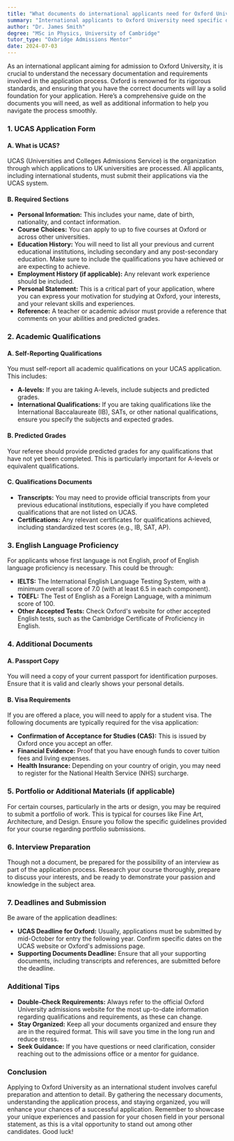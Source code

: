 ```yaml
---
title: "What documents do international applicants need for Oxford University?"
summary: "International applicants to Oxford University need specific documents, including the UCAS application form, to ensure a successful application process."
author: "Dr. James Smith"
degree: "MSc in Physics, University of Cambridge"
tutor_type: "Oxbridge Admissions Mentor"
date: 2024-07-03
---
```


As an international applicant aiming for admission to Oxford University, it is crucial to understand the necessary documentation and requirements involved in the application process. Oxford is renowned for its rigorous standards, and ensuring that you have the correct documents will lay a solid foundation for your application. Here’s a comprehensive guide on the documents you will need, as well as additional information to help you navigate the process smoothly.

### 1. UCAS Application Form

#### A. What is UCAS?
UCAS (Universities and Colleges Admissions Service) is the organization through which applications to UK universities are processed. All applicants, including international students, must submit their applications via the UCAS system.

#### B. Required Sections
- **Personal Information:** This includes your name, date of birth, nationality, and contact information.
- **Course Choices:** You can apply to up to five courses at Oxford or across other universities.
- **Education History:** You will need to list all your previous and current educational institutions, including secondary and any post-secondary education. Make sure to include the qualifications you have achieved or are expecting to achieve.
- **Employment History (if applicable):** Any relevant work experience should be included.
- **Personal Statement:** This is a critical part of your application, where you can express your motivation for studying at Oxford, your interests, and your relevant skills and experiences.
- **Reference:** A teacher or academic advisor must provide a reference that comments on your abilities and predicted grades.

### 2. Academic Qualifications

#### A. Self-Reporting Qualifications
You must self-report all academic qualifications on your UCAS application. This includes:
- **A-levels:** If you are taking A-levels, include subjects and predicted grades.
- **International Qualifications:** If you are taking qualifications like the International Baccalaureate (IB), SATs, or other national qualifications, ensure you specify the subjects and expected grades. 

#### B. Predicted Grades
Your referee should provide predicted grades for any qualifications that have not yet been completed. This is particularly important for A-levels or equivalent qualifications.

#### C. Qualifications Documents
- **Transcripts:** You may need to provide official transcripts from your previous educational institutions, especially if you have completed qualifications that are not listed on UCAS.
- **Certifications:** Any relevant certificates for qualifications achieved, including standardized test scores (e.g., IB, SAT, AP).

### 3. English Language Proficiency

For applicants whose first language is not English, proof of English language proficiency is necessary. This could be through:
- **IELTS:** The International English Language Testing System, with a minimum overall score of 7.0 (with at least 6.5 in each component).
- **TOEFL:** The Test of English as a Foreign Language, with a minimum score of 100.
- **Other Accepted Tests:** Check Oxford's website for other accepted English tests, such as the Cambridge Certificate of Proficiency in English.

### 4. Additional Documents

#### A. Passport Copy
You will need a copy of your current passport for identification purposes. Ensure that it is valid and clearly shows your personal details.

#### B. Visa Requirements
If you are offered a place, you will need to apply for a student visa. The following documents are typically required for the visa application:
- **Confirmation of Acceptance for Studies (CAS):** This is issued by Oxford once you accept an offer.
- **Financial Evidence:** Proof that you have enough funds to cover tuition fees and living expenses.
- **Health Insurance:** Depending on your country of origin, you may need to register for the National Health Service (NHS) surcharge.

### 5. Portfolio or Additional Materials (if applicable)

For certain courses, particularly in the arts or design, you may be required to submit a portfolio of work. This is typical for courses like Fine Art, Architecture, and Design. Ensure you follow the specific guidelines provided for your course regarding portfolio submissions.

### 6. Interview Preparation

Though not a document, be prepared for the possibility of an interview as part of the application process. Research your course thoroughly, prepare to discuss your interests, and be ready to demonstrate your passion and knowledge in the subject area.

### 7. Deadlines and Submission

Be aware of the application deadlines:
- **UCAS Deadline for Oxford:** Usually, applications must be submitted by mid-October for entry the following year. Confirm specific dates on the UCAS website or Oxford's admissions page.
- **Supporting Documents Deadline:** Ensure that all your supporting documents, including transcripts and references, are submitted before the deadline.

### Additional Tips

- **Double-Check Requirements:** Always refer to the official Oxford University admissions website for the most up-to-date information regarding qualifications and requirements, as these can change.
- **Stay Organized:** Keep all your documents organized and ensure they are in the required format. This will save you time in the long run and reduce stress.
- **Seek Guidance:** If you have questions or need clarification, consider reaching out to the admissions office or a mentor for guidance.

### Conclusion

Applying to Oxford University as an international student involves careful preparation and attention to detail. By gathering the necessary documents, understanding the application process, and staying organized, you will enhance your chances of a successful application. Remember to showcase your unique experiences and passion for your chosen field in your personal statement, as this is a vital opportunity to stand out among other candidates. Good luck!
    
